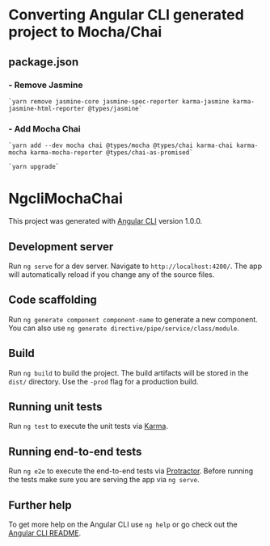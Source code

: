 # Converting Angular CLI generated project to Mocha/Chai
## package.json
### - Remove Jasmine
    `yarn remove jasmine-core jasmine-spec-reporter karma-jasmine karma-jasmine-html-reporter @types/jasmine`
### - Add Mocha Chai
    `yarn add --dev mocha chai @types/mocha @types/chai karma-chai karma-mocha karma-mocha-reporter @types/chai-as-promised`

    `yarn upgrade`

 

# NgcliMochaChai

This project was generated with [Angular CLI](https://github.com/angular/angular-cli) version 1.0.0.

## Development server

Run `ng serve` for a dev server. Navigate to `http://localhost:4200/`. The app will automatically reload if you change any of the source files.

## Code scaffolding

Run `ng generate component component-name` to generate a new component. You can also use `ng generate directive/pipe/service/class/module`.

## Build

Run `ng build` to build the project. The build artifacts will be stored in the `dist/` directory. Use the `-prod` flag for a production build.

## Running unit tests

Run `ng test` to execute the unit tests via [Karma](https://karma-runner.github.io).

## Running end-to-end tests

Run `ng e2e` to execute the end-to-end tests via [Protractor](http://www.protractortest.org/).
Before running the tests make sure you are serving the app via `ng serve`.

## Further help

To get more help on the Angular CLI use `ng help` or go check out the [Angular CLI README](https://github.com/angular/angular-cli/blob/master/README.md).
